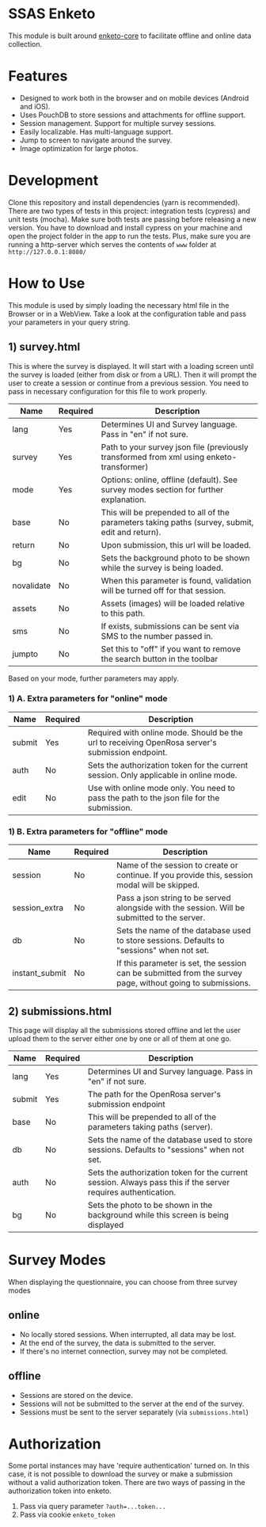 SSAS Enketo
=========================

This module is built around [enketo-core](https://github.com/enketo/enketo-core) to facilitate offline and online data collection.

# Features

+ Designed to work both in the browser and on mobile devices (Android and iOS). 
+ Uses PouchDB to store sessions and attachments for offline support.
+ Session management. Support for multiple survey sessions.
+ Easily localizable. Has multi-language support.
+ Jump to screen to navigate around the survey.
+ Image optimization for large photos.

# Development

Clone this repository and install dependencies (yarn is recommended). There are two types of tests in this project: integration tests (cypress) and unit tests (mocha).
Make sure both tests are passing before releasing a new version. You have to download and install cypress on your machine and open the project folder in the app to run the tests.
Plus, make sure you are running a http-server which serves the contents of `www` folder at `http://127.0.0.1:8080/`

# How to Use

This module is used by simply loading the necessary html file in the Browser or in a WebView.
Take a look at the configuration table and pass your parameters in your query string.

## 1) survey.html

This is where the survey is displayed. It will start with a loading screen until the survey is loaded (either from disk or from a URL). Then it will prompt the user to create a session or continue from a previous session. You need to pass in necessary configuration for this file to work properly.


| Name       | Required | Description                                                                                             |
|------------|----------|---------------------------------------------------------------------------------------------------------|
| lang       | Yes      | Determines UI and Survey language. Pass in "en" if not sure.                                            |
| survey     | Yes      | Path to your survey json file (previously transformed from xml using enketo-transformer)                |
| mode       | Yes      | Options: online, offline (default). See survey modes section for further explanation.                   |
| base       | No       | This will be prepended to all of the parameters taking paths (survey, submit, edit and return).         |
| return     | No       | Upon submission, this url will be loaded.                                                               |
| bg         | No       | Sets the background photo to be shown while the survey is being loaded.                                 |
| novalidate | No       | When this parameter is found, validation will be turned off for that session.                           |
| assets     | No       | Assets (images) will be loaded relative to this path.                                                   |
| sms        | No       | If exists, submissions can be sent via SMS to the number passed in.                                     |
| jumpto     | No       | Set this to "off" if you want to remove the search button in the toolbar                                |

Based on your mode, further parameters may apply.

### 1) A. Extra parameters for "online" mode

| Name       | Required | Description                                                                                             |
|------------|----------|---------------------------------------------------------------------------------------------------------|
| submit     | Yes      | Required with online mode. Should be the url to receiving OpenRosa server's submission endpoint.        |
| auth      | No       | Sets the authorization token for the current session. Only applicable in online mode.                   |
| edit       | No       | Use with online mode only. You need to pass the path to the json file for the submission.               |

### 1) B. Extra parameters for "offline" mode

| Name       | Required | Description                                                                                             |
|------------|----------|---------------------------------------------------------------------------------------------------------|
| session    | No       | Name of the session to create or continue. If you provide this, session modal will be skipped.          |
| session_extra | No    | Pass a json string to be served alongside with the session. Will be submitted to the server.         |
| db         | No       | Sets the name of the database used to store sessions. Defaults to "sessions" when not set.              |
| instant_submit | No   | If this parameter is set, the session can be submitted from the survey page, without going to submissions. |

## 2) submissions.html

This page will display all the submissions stored offline and let the user upload them to the server either one by one or all of them at one go.

 Name       | Required | Description                                                                                             |
|------------|----------|---------------------------------------------------------------------------------------------------------|
| lang       | Yes      | Determines UI and Survey language. Pass in "en" if not sure.                                            |
| submit     | Yes      | The path for the OpenRosa server's submission endpoint                                                |
| base       | No       | This will be prepended to all of the parameters taking paths (server).                                  |
| db         | No       | Sets the name of the database used to store sessions. Defaults to "sessions" when not set.              |
| auth      | No       | Sets the authorization token for the current session. Always pass this if the server requires authentication.  |	
| bg         | No       | Sets the photo to be shown in the background while this screen is being displayed                       |


# Survey Modes

When displaying the questionnaire, you can choose from three survey modes

## online

* No locally stored sessions. When interrupted, all data may be lost.
* At the end of the survey, the data is submitted to the server.
* If there's no internet connection, survey may not be completed.

## offline

* Sessions are stored on the device.
* Sessions will not be submitted to the server at the end of the survey.
* Sessions must be sent to the server separately (via `submissions.html`)

# Authorization

Some portal instances may have 'require authentication' turned on. In this case, it is not possible to download the survey or make a submission without a valid authorization token. There are two ways of passing in the authorization token into enketo.

1) Pass via query parameter `?auth=...token...`
2) Pass via cookie `enketo_token`

